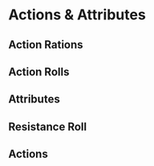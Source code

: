 # Actions & Attributes

## Action Rations

## Action Rolls

## Attributes

## Resistance Roll

## Actions
